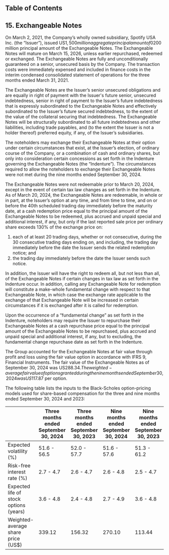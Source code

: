 ## Table of Contents

## 15. Exchangeable Notes

On March 2, 2021, the Company’s wholly owned subsidiary, Spotify USA Inc. (the “Issuer”), issued US$1,500 million aggregate principal amount of 0% Exchangeable Senior Notes due 2026 (the “Exchangeable Notes”), which included the initial purchasers’ exercise in full of their option to purchase an additional US$200 million principal amount of the Exchangeable Notes. The Exchangeable Notes will mature on March 15, 2026, unless earlier repurchased, redeemed or exchanged. The Exchangeable Notes are fully and unconditionally guaranteed on a senior, unsecured basis by the Company. The transaction costs were immediately expensed and included in finance costs in the interim condensed consolidated statement of operations for the three months ended March 31, 2021.

The Exchangeable Notes are the Issuer’s senior unsecured obligations and are equally in right of payment with the Issuer's future senior, unsecured indebtedness, senior in right of payment to the Issuer’s future indebtedness that is expressly subordinated to the Exchangeable Notes and effectively subordinated to the Issuer’s future secured indebtedness, to the extent of the value of the collateral securing that indebtedness. The Exchangeable Notes will be structurally subordinated to all future indebtedness and other liabilities, including trade payables, and (to the extent the Issuer is not a holder thereof) preferred equity, if any, of the Issuer’s subsidiaries.

The noteholders may exchange their Exchangeable Notes at their option under certain circumstances that exist, at the Issuer’s election, of ordinary course of the Company, or a combination of cash and ordinary shares, but only into consideration certain concessions as set forth in the Indenture governing the Exchangeable Notes (the “Indenture”). The circumstances required to allow the noteholders to exchange their Exchangeable Notes were not met during the nine months ended September 30, 2024.

The Exchangeable Notes were not redeemable prior to March 20, 2024, except in the event of certain tax law changes as set forth in the Indenture. As of March 20, 2024, the Exchangeable Notes are redeemable, in whole or in part, at the Issuer’s option at any time, and from time to time, and on or before the 40th scheduled trading day immediately before the maturity date, at a cash redemption price equal to the principal amount of the Exchangeable Notes to be redeemed, plus accrued and unpaid special and additional interest, if any, but only if the last reported sale price per ordinary share exceeds 130% of the exchange price on:

1. each of at least 20 trading days, whether or not consecutive, during the 30 consecutive trading days ending on, and including, the trading day immediately before the date the Issuer sends the related redemption notice; and
2. the trading day immediately before the date the Issuer sends such notice.

In addition, the Issuer will have the right to redeem all, but not less than all, of the Exchangeable Notes if certain changes in tax law as set forth in the Indenture occur. In addition, calling any Exchangeable Note for redemption will constitute a make-whole fundamental change with respect to that Exchangeable Note, in which case the exchange rate applicable to the exchange of that Exchangeable Note will be increased in certain circumstances if it is exchanged after it is called for redemption.

Upon the occurrence of a “fundamental change” as set forth in the Indenture, noteholders may require the Issuer to repurchase their Exchangeable Notes at a cash repurchase price equal to the principal amount of the Exchangeable Notes to be repurchased, plus accrued and unpaid special and additional interest, if any, but to excluding, the fundamental change repurchase date as set forth in the Indenture.

The Group accounted for the Exchangeable Notes at fair value through profit and loss using the fair value option in accordance with IFRS 9, Financial Instruments. The fair value of the Exchangeable Notes as of September 30, 2024 was US$288.34. The weighted-average fair value of options granted during the nine months ended September 30, 2024 was US$117.87 per option.

The following table lists the inputs to the Black-Scholes option-pricing models used for share-based compensation for the three and nine months ended September 30, 2024 and 2023:

| | Three months ended September 30, 2024 | Three months ended September 30, 2023 | Nine months ended September 30, 2024 | Nine months ended September 30, 2023 |
|----|------------------------|------------------------|--------------------------|--------------------------|
| Expected volatility (%)   | 51.6 - 56.5   | 52.0 - 57.7   | 51.6 - 57.6   | 51.3 - 61.2   |
| Risk-free interest rate (%) | 2.7 - 4.7     | 2.6 - 4.7     | 2.6 - 4.8     | 2.5 - 4.7     |
| Expected life of stock options (years) | 3.6 - 4.8     | 2.4 - 4.8     | 2.7 - 4.9     | 3.6 - 4.8     |
| Weighted-average share price (US$) | 339.12         | 156.32         | 270.10         | 113.44         |